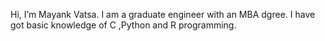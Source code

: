 Hi, I’m Mayank Vatsa. I am a graduate engineer with an MBA dgree. I have got basic knowledge of C ,Python and R programming.


<!---
Mayank-Vatsa/Mayank-Vatsa is a ✨ special ✨ repository because its `README.md` (this file) appears on your GitHub profile.
You can click the Preview link to take a look at your changes.
--->
